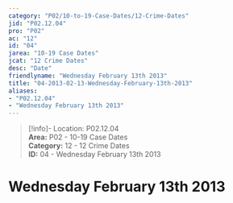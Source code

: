 ```yaml
---  
category: "P02/10-to-19-Case-Dates/12-Crime-Dates"  
jid: "P02.12.04"  
pro: "P02"  
ac: "12"  
id: "04"  
jarea: "10-19 Case Dates"  
jcat: "12 Crime Dates"  
desc: "Date"  
friendlyname: "Wednesday February 13th 2013"  
title: "04-2013-02-13-Wednesday-February-13th-2013"  
aliases:   
- "P02.12.04"  
- "Wednesday February 13th 2013"  
---  
```

>[!info]- Location: P02.12.04  
>**Area:** P02 - 10-19 Case Dates  
>**Category:** 12 - 12 Crime Dates  
>**ID:** 04 - Wednesday February 13th 2013  
  
# Wednesday February 13th 2013  
